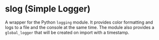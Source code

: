 # slog (Simple Logger)
A wrapper for the Python `logging` module. It provides color formatting and logs to a file and the console at the same time. The module also provides a `global_logger` that will be created on import with a timestamp. 
